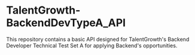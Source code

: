 # TalentGrowth-BackendDevTypeA_API
This repository contains a basic API designed for TalentGrowth's Backend Developer Technical Test Set A for applying Backend's opportunities.
